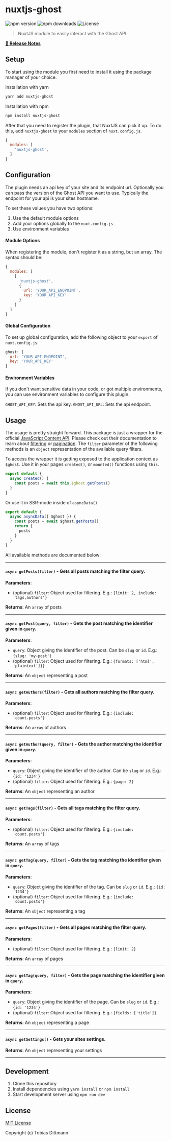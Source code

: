 # nuxtjs-ghost

![npm version](https://badge.fury.io/js/nuxtjs-ghost.svg)
![npm downloads](https://img.shields.io/npm/dw/nuxtjs-ghost)
![License](https://img.shields.io/github/license/ditschedev/nuxtjs-ghost)

> NuxtJS module to easily interact with the Ghost API

[📖 **Release Notes**](./CHANGELOG.md)

## Setup

To start using the module you first need to install it using the package manager of your choice.

Installation with yarn

```bash
yarn add nuxtjs-ghost
```

Installation with npm

```bash
npm install nuxtjs-ghost
```

After that you need to register the plugin, that NuxtJS can pick it up. To do this, add `nuxtjs-ghost` to your `modules` section of `nuxt.config.js`.

```js
{
  modules: [
    'nuxtjs-ghost',
  ]
}
```

## Configuration
The plugin needs an api key of your site and its endpoint url. Optionally you can pass the version of the Ghost API you want to use. Typically the endpoint for your api is your sites hostname.

To set these values you have two options:
1. Use the default module options
2. Add your options globally to the `nuxt.config.js`
3. Use environment variables

#### Module Options
When registering the module, don't register it as a string, but an array. The syntax should be:
```js
{
  modules: [
    [
      'nuxtjs-ghost',
      {
        url: 'YOUR_API_ENDPOINT',
        key: 'YOUR_API_KEY'
      }
    ]
  ]
}
```

#### Global Configuration
To set up global configuration, add the following object to your `export` of `nuxt.config.js`:
```js
ghost: {
  url: 'YOUR_API_ENDPOINT',
  key: 'YOUR_API_KEY'
}
```

#### Environment Variables
If you don't want sensitive data in your code, or got multiple environments, you can use environment variables to configure this plugin.

`GHOST_API_KEY`: Sets the api key.
`GHOST_API_URL`: Sets the api endpoint.

## Usage
The usage is pretty straight forward. This package is just a wrapper for the official [JavaScript Content API](https://ghost.org/docs/api/v3/content/). Please check out their documentation to learn about [filtering](https://ghost.org/docs/api/v3/content/#parameters) or [pagination](https://ghost.org/docs/api/v3/content/#pagination). The `filter` parameter of the following methods is an `object` representation of the available query filters. 

To access the wrapper it is getting exposed to the application context as `$ghost`. Use it in your pages `created()`, or `mounted()` functions using `this`.
```js
export default {
  async created() {
    const posts = await this.$ghost.getPosts()
  }
}
```
Or use it in SSR-mode inside of `asyncData()`
```js
export default {
  async asyncData({ $ghost }) {
    const posts = await $ghost.getPosts()
    return {
      posts
    }
  }
}
```

All available methods are documented below:

-----

#### `async getPosts(filter)` - Gets all posts matching the filter query.
**Parameters**:
- (optional) `filter`: Object used for filtering. E.g.: `{limit: 2, include: 'tags,authors'}`

**Returns**: An `array` of posts

-----

#### `async getPost(query, filter)` - Gets the post matching the identifier given in `query`.
**Parameters**: 
- `query`: Object giving the identifier of the post. Can be `slug` or `id`. E.g.: `{slug: 'my-post'}`
- (optional) `filter`: Object used for filtering. E.g.: `{formats: ['html', 'plaintext']}}`

**Returns**: An `object` representing a post

-----

#### `async getAuthors(filter)` - Gets all authors matching the filter query.
**Parameters**:
- (optional) `filter`: Object used for filtering. E.g.: `{include: 'count.posts'}`

**Returns**: An `array` of authors

-----

#### `async getAuthor(query, filter)` - Gets the author matching the identifier given in `query`.
**Parameters**: 
- `query`: Object giving the identifier of the author. Can be `slug` or `id`. E.g.: `{id: '1234'}`
- (optional) `filter`: Object used for filtering. E.g.: `{page: 2}`

**Returns**: An `object` representing an author

-----

#### `async getTags(filter)` - Gets all tags matching the filter query.
**Parameters**:
- (optional) `filter`: Object used for filtering. E.g.: `{include: 'count.posts'}`

**Returns**: An `array` of tags

-----

#### `async getTag(query, filter)` - Gets the tag matching the identifier given in `query`.
**Parameters**: 
- `query`: Object giving the identifier of the tag. Can be `slug` or `id`. E.g.: `{id: '1234'}`
- (optional) `filter`: Object used for filtering. E.g.: `{include: 'count.posts'}`

**Returns**: An `object` representing a tag

-----

#### `async getPages(filter)` - Gets all pages matching the filter query.
**Parameters**:
- (optional) `filter`: Object used for filtering. E.g.: `{limit: 2}`

**Returns**: An `array` of pages

-----

#### `async getTag(query, filter)` - Gets the page matching the identifier given in `query`.
**Parameters**: 
- `query`: Object giving the identifier of the page. Can be `slug` or `id`. E.g.: `{id: '1234'}`
- (optional) `filter`: Object used for filtering. E.g.: `{fields: ['title']}`

**Returns**: An `object` representing a page

-----

#### `async getSettings()` - Gets your sites settings.

**Returns**: An `object` representing your settings

-----

## Development

1. Clone this repository
2. Install dependencies using `yarn install` or `npm install`
3. Start development server using `npm run dev`

## License

[MIT License](./LICENSE)

Copyright (c) Tobias Dittmann

